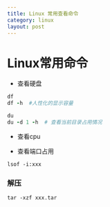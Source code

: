 ```yaml
---
title: Linux 常用查看命令
category: linux
layout: post
---
```




# Linux常用命令

- 查看硬盘

```ruby
df
df -h  #人性化的显示容量

du
du -d 1 -h  # 查看当前目录占用情况
```

- 查看cpu

- 查看端口占用

```shell
lsof -i:xxx
```

### 解压

```shell
tar -xzf xxx.tar
```

### 
